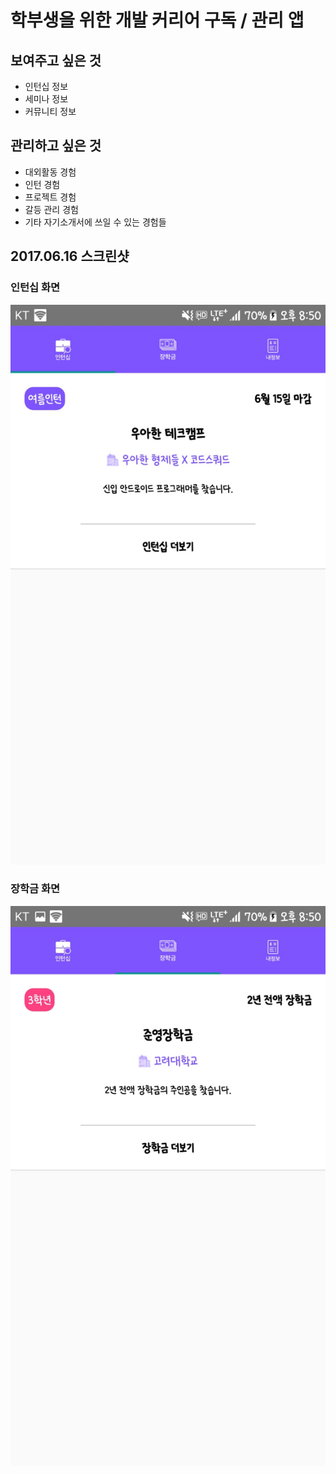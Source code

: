 # 학부생을 위한 개발 커리어 구독 / 관리 앱


## 보여주고 싶은 것

* 인턴십 정보
* 세미나 정보
* 커뮤니티 정보

## 관리하고 싶은 것

* 대외활동 경험
* 인턴 경험
* 프로젝트 경험
* 갈등 관리 경험
* 기타 자기소개서에 쓰일 수 있는 경험들

## 2017.06.16 스크린샷

### 인턴십 화면
![인턴십 화면](README/screenshot_1.jpeg)


### 장학금 화면
![인턴십 화면](README/screenshot_2.jpeg)
